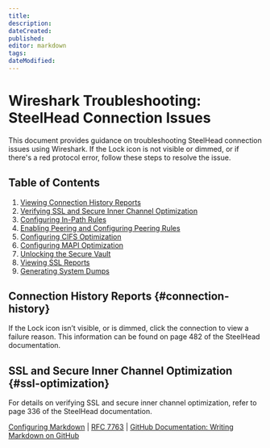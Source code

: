 ```yaml
---
title: 
description: 
dateCreated: 
published: 
editor: markdown
tags: 
dateModified: 
---
```

# Wireshark Troubleshooting: SteelHead Connection Issues

This document provides guidance on troubleshooting SteelHead connection issues using Wireshark. If the Lock icon is not visible or dimmed, or if there's a red protocol error, follow these steps to resolve the issue.

## Table of Contents
1. [Viewing Connection History Reports](#connection-history)
2. [Verifying SSL and Secure Inner Channel Optimization](#ssl-optimization)
3. [Configuring In-Path Rules](#in-path-rules)
4. [Enabling Peering and Configuring Peering Rules](#peering-rules)
5. [Configuring CIFS Optimization](#cifs-optimization)
6. [Configuring MAPI Optimization](#mapi-optimization)
7. [Unlocking the Secure Vault](#secure-vault)
8. [Viewing SSL Reports](#ssl-reports)
9. [Generating System Dumps](#system-dumps)

## Connection History Reports {#connection-history}
If the Lock icon isn’t visible, or is dimmed, click the connection to view a failure reason. This information can be found on page 482 of the SteelHead documentation.

## SSL and Secure Inner Channel Optimization {#ssl-optimization}
For details on verifying SSL and secure inner channel optimization, refer to page 336 of the SteelHead documentation.

[Configuring Markdown](../Markdown/Markdown.md) | [RFC 7763](../References/RFC_7763.md) | [GitHub Documentation: Writing Markdown on GitHub](../References/Writing-Markdown-on-GitHub.md)